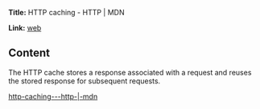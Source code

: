 **Title:** HTTP caching - HTTP | MDN

**Link:** [web](https://developer.mozilla.org/en-US/docs/Web/HTTP/Caching)

## Content

The HTTP cache stores a response associated with a request and reuses the stored response for subsequent requests.

[http-caching---http-|-mdn](https://developer.mozilla.org/en-US/docs/Web/HTTP/Caching)